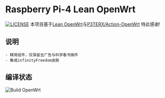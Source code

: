 # Raspberry Pi-4 Lean OpenWrt
[![LICENSE](https://img.shields.io/github/license/mashape/apistatus.svg?style=flat-square&label=LICENSE)](https://github.com/elarkasi/OpenWrt-Lean-Pi4-firmware/blob/main/LICENSE)
    本项目基于[Lean OpenWrt](https://github.com/coolsnowwolf/lede)与[P3TERX/Action-OpenWrt](https://github.com/P3TERX/Actions-OpenWrt)
    特此感谢!

## 说明
    - 精简组件，仅保留去广告与科学看书插件
    - 集成infinityFreedom皮肤
  
## 编译状态
![Build OpenWrt](https://github.com/elarkasi/OpenWrt-Lean-Pi4-firmware/workflows/Build%20OpenWrt/badge.svg)
